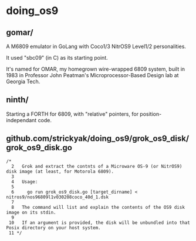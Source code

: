 # doing_os9

## gomar/ 

A M6809 emulator in GoLang with Coco1/3 NitrOS9 Level1/2 personalities.

It used "sbc09" (in C) as its starting point.

It's named for OMAR, my homegrown wire-wrapped 6809 system,
built in 1983 in Professor John Peatman's Microprocessor-Based Design lab at Georgia Tech.

## ninth/

Starting a FORTH for 6809, with "relative" pointers, for position-independant code.

## github.com/strickyak/doing_os9/grok_os9_disk/grok_os9_disk.go
```
/*
  2   Grok and extract the contnts of a Microware OS-9 (or NitrOS9) disk image (at least, for Motorola 6809).
  3 
  4   Usage:
  5 
  6     go run grok_os9_disk.go [target_dirname] < nitros9/nos96809l1v030208coco_40d_1.dsk
  7 
  8   The command will list and explain the contents of the OS9 disk image on its stdin.
  9 
 10   If an argument is provided, the disk will be unbundled into that Posix directory on your host system.
 11 */
```
